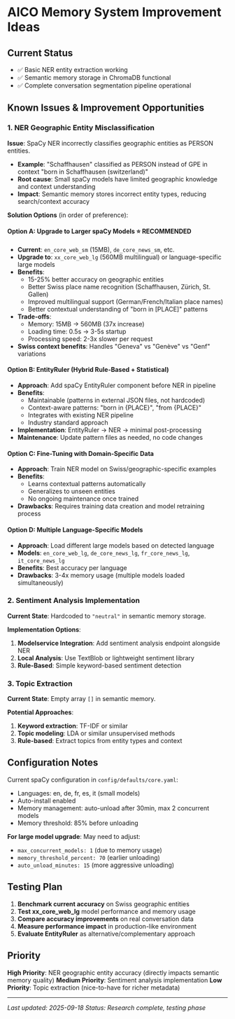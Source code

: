 # AICO Memory System Improvement Ideas

## Current Status
- ✅ Basic NER entity extraction working
- ✅ Semantic memory storage in ChromaDB functional
- ✅ Complete conversation segmentation pipeline operational

## Known Issues & Improvement Opportunities

### 1. NER Geographic Entity Misclassification

**Issue**: SpaCy NER incorrectly classifies geographic entities as PERSON entities.
- **Example**: "Schaffhausen" classified as PERSON instead of GPE in context "born in Schaffhausen (switzerland)"
- **Root cause**: Small spaCy models have limited geographic knowledge and context understanding
- **Impact**: Semantic memory stores incorrect entity types, reducing search/context accuracy

**Solution Options** (in order of preference):

#### Option A: Upgrade to Larger spaCy Models ⭐ RECOMMENDED
- **Current**: `en_core_web_sm` (15MB), `de_core_news_sm`, etc.
- **Upgrade to**: `xx_core_web_lg` (560MB multilingual) or language-specific large models
- **Benefits**:
  - 15-25% better accuracy on geographic entities
  - Better Swiss place name recognition (Schaffhausen, Zürich, St. Gallen)
  - Improved multilingual support (German/French/Italian place names)
  - Better contextual understanding of "born in [PLACE]" patterns
- **Trade-offs**:
  - Memory: 15MB → 560MB (37x increase)
  - Loading time: 0.5s → 3-5s startup
  - Processing speed: 2-3x slower per request
- **Swiss context benefits**: Handles "Geneva" vs "Genève" vs "Genf" variations

#### Option B: EntityRuler (Hybrid Rule-Based + Statistical)
- **Approach**: Add spaCy EntityRuler component before NER in pipeline
- **Benefits**:
  - Maintainable (patterns in external JSON files, not hardcoded)
  - Context-aware patterns: "born in {PLACE}", "from {PLACE}"
  - Integrates with existing NER pipeline
  - Industry standard approach
- **Implementation**: EntityRuler → NER → minimal post-processing
- **Maintenance**: Update pattern files as needed, no code changes

#### Option C: Fine-Tuning with Domain-Specific Data
- **Approach**: Train NER model on Swiss/geographic-specific examples
- **Benefits**:
  - Learns contextual patterns automatically
  - Generalizes to unseen entities
  - No ongoing maintenance once trained
- **Drawbacks**: Requires training data creation and model retraining process

#### Option D: Multiple Language-Specific Models
- **Approach**: Load different large models based on detected language
- **Models**: `en_core_web_lg`, `de_core_news_lg`, `fr_core_news_lg`, `it_core_news_lg`
- **Benefits**: Best accuracy per language
- **Drawbacks**: 3-4x memory usage (multiple models loaded simultaneously)

### 2. Sentiment Analysis Implementation

**Current State**: Hardcoded to `"neutral"` in semantic memory storage.

**Implementation Options**:
1. **Modelservice Integration**: Add sentiment analysis endpoint alongside NER
2. **Local Analysis**: Use TextBlob or lightweight sentiment library
3. **Rule-Based**: Simple keyword-based sentiment detection

### 3. Topic Extraction

**Current State**: Empty array `[]` in semantic memory.

**Potential Approaches**:
1. **Keyword extraction**: TF-IDF or similar
2. **Topic modeling**: LDA or similar unsupervised methods
3. **Rule-based**: Extract topics from entity types and context

## Configuration Notes

Current spaCy configuration in `config/defaults/core.yaml`:
- Languages: en, de, fr, es, it (small models)
- Auto-install enabled
- Memory management: auto-unload after 30min, max 2 concurrent models
- Memory threshold: 85% before unloading

**For large model upgrade**: May need to adjust:
- `max_concurrent_models: 1` (due to memory usage)
- `memory_threshold_percent: 70` (earlier unloading)
- `auto_unload_minutes: 15` (more aggressive unloading)

## Testing Plan

1. **Benchmark current accuracy** on Swiss geographic entities
2. **Test xx_core_web_lg** model performance and memory usage
3. **Compare accuracy improvements** on real conversation data
4. **Measure performance impact** in production-like environment
5. **Evaluate EntityRuler** as alternative/complementary approach

## Priority

**High Priority**: NER geographic entity accuracy (directly impacts semantic memory quality)
**Medium Priority**: Sentiment analysis implementation
**Low Priority**: Topic extraction (nice-to-have for richer metadata)

---
*Last updated: 2025-09-18*
*Status: Research complete, testing phase*

